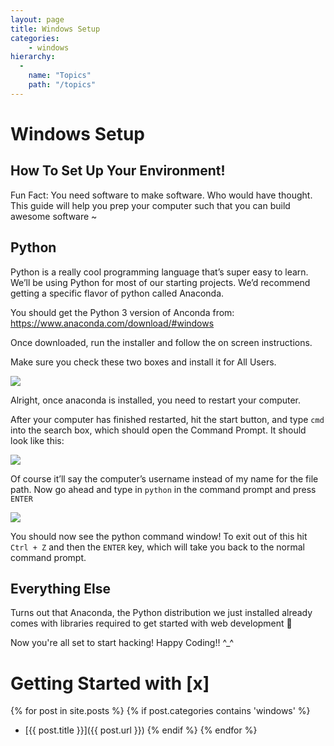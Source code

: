 ```yaml
---
layout: page
title: Windows Setup
categories:
    - windows
hierarchy:
  -
    name: "Topics"
    path: "/topics"
---
```

# Windows Setup



## How To Set Up Your Environment! 
Fun Fact: You need software to make software. Who would have thought. This guide will help you prep your computer such that you can build awesome software ~


## Python

Python is a really cool programming language that’s super easy to learn. We’ll be using Python for most of our starting projects. We’d recommend getting a specific flavor of python called Anaconda.

You should get the Python 3 version of Anconda from: https://www.anaconda.com/download/#windows

Once downloaded, run the installer and follow the on screen instructions.

Make sure you check these two boxes and install it for All Users.

![](https://d2mxuefqeaa7sj.cloudfront.net/s_07F53CA997B29221D09CB95FFBF7C2E3B37530495452EA3598CA7A75DBF809E5_1516335198517_image.png)


Alright, once anaconda is installed, you need to restart your computer.

After your computer has finished restarted, hit the start button, and type `cmd` into the search box, which should open the Command Prompt. It should look like this:

![](https://d2mxuefqeaa7sj.cloudfront.net/s_07F53CA997B29221D09CB95FFBF7C2E3B37530495452EA3598CA7A75DBF809E5_1517193644227_image.png)


Of course it’ll say the computer’s username instead of my name for the file path. Now go ahead and type in `python` in the command prompt and press `ENTER`


![](https://d2mxuefqeaa7sj.cloudfront.net/s_07F53CA997B29221D09CB95FFBF7C2E3B37530495452EA3598CA7A75DBF809E5_1517193716904_image.png)


You should now see the python command window! To exit out of this hit `Ctrl + Z` and then the `ENTER` key, which will take you back to the normal command prompt.

## Everything Else

Turns out that Anaconda, the Python distribution we just installed already comes with libraries required to get started with web development 🙂 

Now you're all set to start hacking! Happy Coding!! ^_^

# Getting Started with [x]

{% for post in site.posts %}
    {% if post.categories contains 'windows' %}
* [{{ post.title }}]({{ post.url }})
    {% endif %}
{% endfor %}


